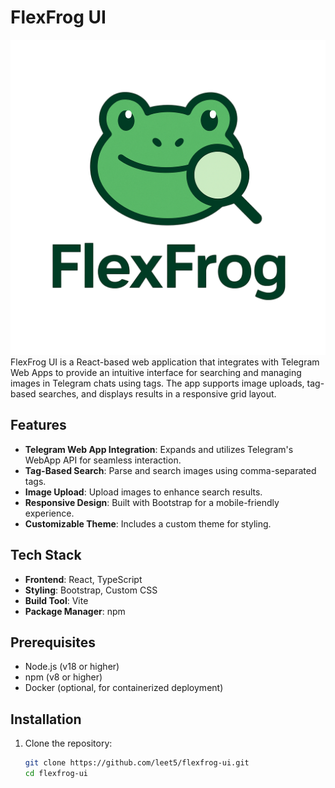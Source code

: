 # FlexFrog UI
![frog-logo.png](src/assets/frog-logo.png)
FlexFrog UI is a React-based web application that integrates with Telegram Web Apps to provide an intuitive interface for searching and managing images in Telegram chats using tags. 
The app supports image uploads, tag-based searches, and displays results in a responsive grid layout.

## Features

- **Telegram Web App Integration**: Expands and utilizes Telegram's WebApp API for seamless interaction.
- **Tag-Based Search**: Parse and search images using comma-separated tags.
- **Image Upload**: Upload images to enhance search results.
- **Responsive Design**: Built with Bootstrap for a mobile-friendly experience.
- **Customizable Theme**: Includes a custom theme for styling.

## Tech Stack

- **Frontend**: React, TypeScript
- **Styling**: Bootstrap, Custom CSS
- **Build Tool**: Vite
- **Package Manager**: npm

## Prerequisites

- Node.js (v18 or higher)
- npm (v8 or higher)
- Docker (optional, for containerized deployment)

## Installation

1. Clone the repository:
   ```bash
   git clone https://github.com/leet5/flexfrog-ui.git
   cd flexfrog-ui